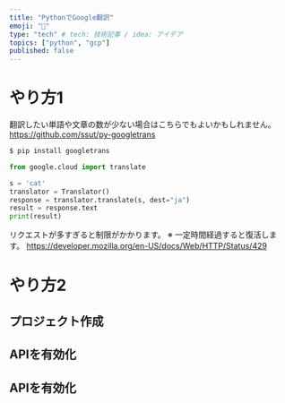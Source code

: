 ```yaml
---
title: "PythonでGoogle翻訳"
emoji: "🦔"
type: "tech" # tech: 技術記事 / idea: アイデア
topics: ["python", "gcp"]
published: false
---
```



# やり方1
翻訳したい単語や文章の数が少ない場合はこちらでもよいかもしれません。
https://github.com/ssut/py-googletrans

```sh
$ pip install googletrans
```

```py
from google.cloud import translate

s = 'cat'
translator = Translator()
response = translator.translate(s, dest="ja")
result = response.text
print(result)
```

リクエストが多すぎると制限がかかります。
※ 一定時間経過すると復活します。
https://developer.mozilla.org/en-US/docs/Web/HTTP/Status/429

# やり方2

## プロジェクト作成

## APIを有効化

## APIを有効化

